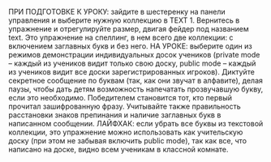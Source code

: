 ПРИ ПОДГОТОВКЕ К УРОКУ: зайдите в шестеренку на панели управления и выберите нужную коллекцию в TEXT 1. Вернитесь в упражнение и отрегулируйте размер, двигая фейдер под названием text. Это упражнение на спеллинг, в нем всего две коллекции: с включением заглавных букв и без него.
НА УРОКЕ: выберите один из режимов демонстрации индивидуальных досок учеников (private mode – каждый из учеников видит только свою доску, public mode – каждый из учеников видит все доски зарегистрированных игроков). Диктуйте секретное сообщение по буквам (так, как они звучат в алфавите), делая паузы, чтобы дать детям возможность напечатать прозвучавшую букву, если это необходимо. Победителем становится тот, кто первый прочитал зашифрованную фразу. Учитывайте также правильность расстановки знаков препинания и наличие заглавных букв в написанном сообщении.
ЛАЙФХАК: если убрать все буквы из текстовой коллекции, это упражнение можно использовать как учительскую доску (при этом не забывая включить public mode), так как все, что написано на доске, видно всем ученикам в классной комнате.
